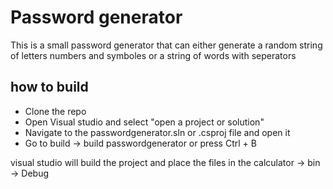 # Password generator
This is a small password generator that can either generate a random string of letters numbers and symboles or a string of words with seperators

## how to build

- Clone the repo
- Open Visual studio and select "open a project or solution"
- Navigate to the passwordgenerator.sln or .csproj file and open it
- Go to build -> build passwordgenerator or press Ctrl + B

visual studio will build the project and place the files in the calculator -> bin -> Debug